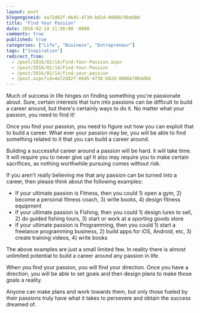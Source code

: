```yaml
---
layout: post
blogengineid: 4a72d82f-6645-4730-b82d-8006b70bddb6
title: "Find Your Passion"
date: 2016-02-14 11:56:00 -0600
comments: true
published: true
categories: ["Life", "Business", "Entrepreneur"]
tags: ["Inspiration"]
redirect_from: 
  - /post/2016/02/14/Find-Your-Passion.aspx
  - /post/2016/02/14/Find-Your-Passion
  - /post/2016/02/14/find-your-passion
  - /post.aspx?id=4a72d82f-6645-4730-b82d-8006b70bddb6
---
```

<!-- more -->

Much of success in life hinges on finding something you're passionate about. Sure, certain interests that turn into passions can be difficult to build a career around, but there's certainly ways to do it. No matter what your passion, you need to find it!

Once you find your passion, you need to figure out how you can exploit that to build a career. What ever your passion may be, you will be able to find something related to it that you can build a career around.

Building a successful career around a passion will be hard. it will take time. It will require you to never give up! It also may require you to make certain sacrifices, as nothing worthwhile pursuing comes without risk.

If you aren't really believing me that any passion can be turned into a career, then please think about the following examples:
<ul>
<li>If your ultimate passion is Fitness, then you could 1) open a gym, 2) become a personal fitness coach, 3) write books, 4) design fitness equipment</li>
<li>If your ultimate passion is Fishing, then you could 1) design lures to sell, 2) do guided fishing tours, 3) start or work at a sporting goods store</li>
<li>If your ultimate passion is Programming, then you could 1) start a freelance programming business, 2) build apps for iOS, Android, etc, 3) create training videos, 4) write books</li>
</ul>

The above examples are just a small limited few. In reality there is almost unlimited potential to build a career around any passion in life.

When you find your passion, you will find your direction. Once you have a direction, you will be able to set goals and then design plans to make those goals a reality.

Anyone can make plans and work towards them, but only those fueled by their passions truly have what it takes to persevere and obtain the success dreamed of.
